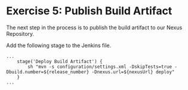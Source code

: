 # Exercise 5: Publish Build Artifact
The next step in the process is to publish the build artifact to our Nexus Repository.

Add the following stage to the Jenkins file.

```
...
	stage('Deploy Build Artifact') { 
		sh "mvn -s configuration/settings.xml -DskipTests=true -Dbuild.number=${release_number} -Dnexus.url=${nexusUrl} deploy"	 
	}
...

```